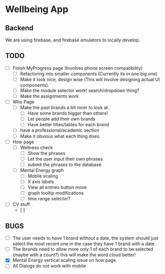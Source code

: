 # Wellbeing App

## Backend

We are using firebase, and firebase emulators to locally develop.

## TODO

- [ ] Finish MyProgress page (Involves phone screen compatibility)
  - [ ] Refactoring into smaller components (Currently its in one big one)
  - [ ] Make it look nice, design wise (This will involve designing actual UI components).
  - [ ] Make the module selector work! search/dropdown thing?
  - [ ] Make the assignments work
- [ ] Who Page
  - [ ] Make the past brands a bit nicer to look at.
    - [ ] Have some brands bigger than others!
    - [ ] Let people add their own brands
    - [ ] Have better titles/lables for each brand
  - [ ] have a professional/academic section
  - [ ] Make it obvious what each thing does.
- [ ] How page
  - [ ] Wellness check 
    - [ ] Show the phrases
    - [ ] Let the user input their own phrases
    - [ ] submit the phrases to the database
  - [ ] Mental Energy graph
    - [ ] Mobile scaling
    - [ ] X axis labels
    - [ ] View all entries button move
    - [ ] graph tooltip modifications
    - [ ] time range selector?
- [ ] CV stuff
  - [ ] 


## BUGS

- [ ] The user needs to have 1 brand without a date, the system should just select the most recent one in the case they have 1 brand with a date.
- [ ] The Ibrands need to allow more only 1 of each brand to be selected (maybe with a count?) this will make the word cloud better!
- [x] Mental Energy vertical scaling issue on how page.
- [ ] All Dialogs do not work with mobile